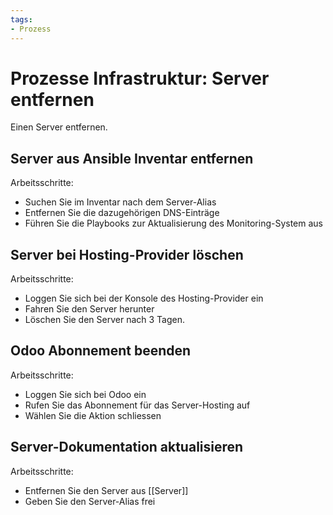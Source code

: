 ```yaml
---
tags:
- Prozess
---
```

# Prozesse Infrastruktur: Server entfernen
Einen Server entfernen.

## Server aus Ansible Inventar entfernen

Arbeitsschritte:
* Suchen Sie im Inventar nach dem Server-Alias
* Entfernen Sie die dazugehörigen DNS-Einträge
* Führen Sie die Playbooks zur Aktualisierung des Monitoring-System aus

## Server bei Hosting-Provider löschen

Arbeitsschritte:
* Loggen Sie sich bei der Konsole des Hosting-Provider ein
* Fahren Sie den Server herunter
* Löschen Sie den Server nach 3 Tagen.

## Odoo Abonnement beenden

Arbeitsschritte:
* Loggen Sie sich bei Odoo ein
* Rufen Sie das Abonnement für das Server-Hosting auf
* Wählen Sie die Aktion schliessen

## Server-Dokumentation aktualisieren

Arbeitsschritte:
* Entfernen Sie den Server aus [[Server]]
* Geben Sie den Server-Alias frei